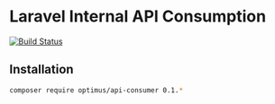 # Laravel Internal API Consumption

[![Build Status](https://travis-ci.org/esbenp/laravel-api-consumer.svg)](https://travis-ci.org/esbenp/laravel-api-consumer)

## Installation

```bash
composer require optimus/api-consumer 0.1.*
```